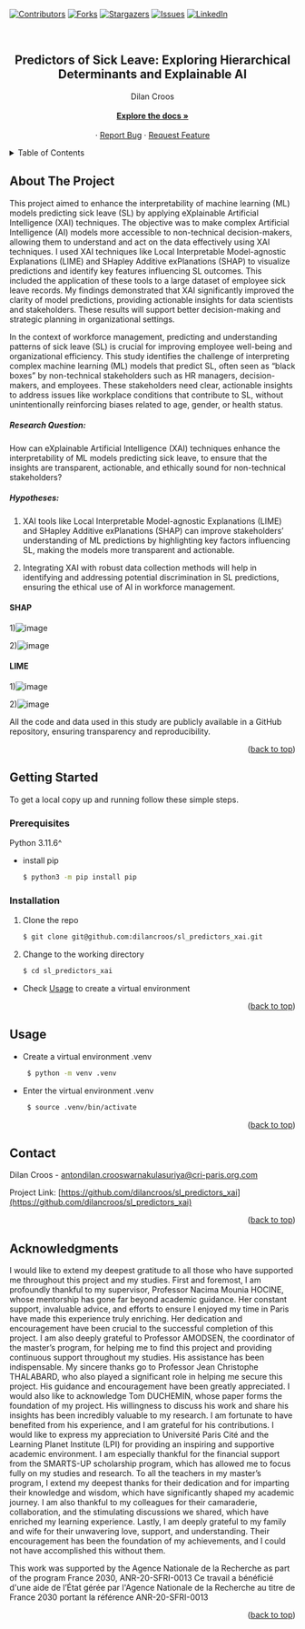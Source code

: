 [![Contributors][contributors-shield]][contributors-url]
[![Forks][forks-shield]][forks-url]
[![Stargazers][stars-shield]][stars-url]
[![Issues][issues-shield]][issues-url]
[![LinkedIn][linkedin-shield]][linkedin-url1]

<!-- PROJECT LOGO -->
<br />
<div align="center">
  <h2 align="center">Predictors of Sick Leave: Exploring Hierarchical Determinants and Explainable AI</h2>

  <p align="center">
    Dilan Croos<br>
    <br />
    <a href="https://github.com/dilancroos/sl_predictors_xai"><strong>Explore the docs »</strong></a>
    <br />
    <br />
    ·
    <a href="https://github.com/dilancroos/sl_predictors_xai/issues">Report Bug</a>
    ·
    <a href="https://github.com/dilancroos/sl_predictors_xai/issues">Request Feature</a>
  </p>
</div>

<!-- TABLE OF CONTENTS -->
<details>
  <summary>Table of Contents</summary>
  <ol>
    <li>
      <a href="#about-the-project">About The Project</a>
    </li>
    <li>
      <a href="#getting-started">Getting Started</a>
      <ul>
        <li><a href="#prerequisites">Prerequisites</a></li>
        <li><a href="#installation">Installation</a></li>
      </ul>
    </li>
    <li><a href="#usage">Usage</a></li>
    <li><a href="#contact">Contact</a></li>
    <li><a href="#acknowledgments">Acknowledgments</a></li>
  </ol>
</details>

<!-- ABOUT THE PROJECT -->

## About The Project

This project aimed to enhance the interpretability of machine learning (ML) models predicting sick leave (SL) by applying eXplainable Artificial Intelligence (XAI) techniques. The objective was to make complex Artificial Intelligence (AI) models more accessible to non-technical decision-makers, allowing them to understand and act on the data effectively using XAI techniques. I used XAI techniques like Local Interpretable Model-agnostic Explanations (LIME) and SHapley Additive exPlanations (SHAP) to visualize predictions and identify key features influencing SL outcomes. This included the application of these tools to a large dataset of employee sick leave records. My findings demonstrated that XAI significantly improved the clarity of model predictions, providing actionable insights for data scientists and stakeholders. These results will support better decision-making and strategic planning in organizational settings.

In the context of workforce management, predicting and understanding patterns of sick leave (SL) is crucial for improving employee well-being and organizational efficiency. This study identifies the challenge of interpreting complex machine learning (ML) models that predict SL, often seen as “black boxes” by non-technical stakeholders such as HR managers, decision-makers, and employees. These stakeholders need clear, actionable insights to address issues like workplace conditions that contribute to SL, without unintentionally reinforcing biases related to age, gender, or health status.

##### Research Question:

How can eXplainable Artificial Intelligence (XAI) techniques enhance the interpretability of ML models predicting sick leave, to ensure that the insights are transparent, actionable, and ethically sound for non-technical stakeholders?

##### Hypotheses:

1. XAI tools like Local Interpretable Model-agnostic Explanations (LIME) and SHapley Additive exPlanations (SHAP) can improve stakeholders’ understanding of ML predictions by highlighting key factors influencing SL, making the models more transparent and actionable.

2. Integrating XAI with robust data collection methods will help in identifying and addressing potential discrimination in SL predictions, ensuring the ethical use of AI in workforce management.

#### SHAP
1)![image](outputs/02_SHAP/3_waterfall_plot_0_0.png)

2)![image](outputs/02_SHAP/shap_summary_plot_all.png)
#### LIME
1)![image](outputs/04_lime_indv/lime_1.jpg)

2)![image](outputs/04_lime_indv/lime_2.jpg)

All the code and data used in this study are publicly available in a GitHub repository, ensuring transparency and reproducibility. 

<p align="right">(<a href="#readme-top">back to top</a>)</p>

<!-- GETTING STARTED -->

## Getting Started

To get a local copy up and running follow these simple steps.

### Prerequisites

Python 3.11.6^

- install pip

  ```sh
  $ python3 -m pip install pip
  ```

### Installation

1. Clone the repo

   ```sh
   $ git clone git@github.com:dilancroos/sl_predictors_xai.git
   ```

2. Change to the working directory

   ```sh
   $ cd sl_predictors_xai
   ```

- Check <a href="#usage">Usage</a> to create a virtual environment

<p align="right">(<a href="#readme-top">back to top</a>)</p>

<!-- USAGE EXAMPLES -->

## Usage

- Create a virtual environment .venv

  ```sh
   $ python -m venv .venv
  ```

- Enter the virtual environment .venv

  ```sh
   $ source .venv/bin/activate
  ```

<p align="right">(<a href="#readme-top">back to top</a>)</p>

<!-- CONTACT -->

## Contact

Dilan Croos - antondilan.crooswarnakulasuriya@cri-paris.org.com

Project Link: [https://github.com/dilancroos/sl_predictors_xai](https://github.com/dilancroos/sl_predictors_xai)

<p align="right">(<a href="#readme-top">back to top</a>)</p>

<!-- ACKNOWLEDGMENTS -->

## Acknowledgments

I would like to extend my deepest gratitude to all those who have supported me throughout this project and my studies.
First and foremost, I am profoundly thankful to my supervisor, Professor Nacima Mounia HOCINE, whose mentorship has gone far beyond academic guidance. Her constant support, invaluable advice, and efforts to ensure I enjoyed my time in Paris have made this experience truly enriching. Her dedication and encouragement have been crucial to the successful completion of this project.
I am also deeply grateful to Professor AMODSEN, the coordinator of the master’s program, for helping me to find this project and providing continuous support throughout my studies. His assistance has been indispensable.
My sincere thanks go to Professor Jean Christophe THALABARD, who also played a significant role in helping me secure this project. His guidance and encouragement have been greatly appreciated.
I would also like to acknowledge Tom DUCHEMIN, whose paper forms the foundation of my project. His willingness to discuss his work and share his insights has been incredibly valuable to my research. I am fortunate to have benefited from his experience, and I am grateful for his contributions.
I would like to express my appreciation to Université Paris Cité and the Learning Planet Institute (LPI) for providing an inspiring and supportive academic environment. I am especially thankful for the financial support from the SMARTS-UP scholarship program, which has allowed me to focus fully on my studies and research.
To all the teachers in my master’s program, I extend my deepest thanks for their dedication and for imparting their knowledge and wisdom, which have significantly shaped my academic journey.
I am also thankful to my colleagues for their camaraderie, collaboration, and the stimulating discussions we shared, which have enriched my learning experience.
Lastly, I am deeply grateful to my family and wife for their unwavering love, support, and understanding. Their encouragement has been the foundation of my achievements, and I could not have accomplished this without them.

This work was supported by the Agence Nationale de la Recherche as part of the program France 2030, ANR-20-SFRI-0013
Ce travail a bénéficié d'une aide de l’État gérée par l'Agence Nationale de la Recherche au titre de France 2030 portant la référence ANR-20-SFRI-0013


<p align="right">(<a href="#readme-top">back to top</a>)</p>

<!-- MARKDOWN LINKS & IMAGES -->
<!-- https://www.markdownguide.org/basic-syntax/#reference-style-links -->

[contributors-shield]: https://img.shields.io/github/contributors/dilancroos/sl_predictors_xai.svg?style=for-the-badge
[contributors-url]: https://github.com/dilancroos/sl_predictors_xai/graphs/contributors
[forks-shield]: https://img.shields.io/github/forks/dilancroos/sl_predictors_xai.svg?style=for-the-badge
[forks-url]: https://github.com/dilancroos/sl_predictors_xai/network/members
[stars-shield]: https://img.shields.io/github/stars/dilancroos/sl_predictors_xai.svg?style=for-the-badge
[stars-url]: https://github.com/dilancroos/sl_predictors_xai/stargazers
[issues-shield]: https://img.shields.io/github/issues/dilancroos/sl_predictors_xai.svg?style=for-the-badge
[issues-url]: https://github.com/dilancroos/sl_predictors_xai/issues
[license-shield]: https://img.shields.io/github/license/dilancroos/sl_predictors_xai.svg?style=for-the-badge
[license-url]: https://github.com/dilancroos/sl_predictors_xai/blob/master/LICENSE.txt
[linkedin-shield]: https://img.shields.io/badge/-LinkedIn-black.svg?style=for-the-badge&logo=linkedin&colorB=555
[linkedin-url1]: https://linkedin.com/in/antondilancrooswarnakulasuriya
[product-screenshot]: images/screenshot.png
[Next.js]: https://img.shields.io/badge/next.js-000000?style=for-the-badge&logo=nextdotjs&logoColor=white
[Next-url]: https://nextjs.org/
[React.js]: https://img.shields.io/badge/React-20232A?style=for-the-badge&logo=react&logoColor=61DAFB
[React-url]: https://reactjs.org/
[Vue.js]: https://img.shields.io/badge/Vue.js-35495E?style=for-the-badge&logo=vuedotjs&logoColor=4FC08D
[Vue-url]: https://vuejs.org/
[Angular.io]: https://img.shields.io/badge/Angular-DD0031?style=for-the-badge&logo=angular&logoColor=white
[Angular-url]: https://angular.io/
[Svelte.dev]: https://img.shields.io/badge/Svelte-4A4A55?style=for-the-badge&logo=svelte&logoColor=FF3E00
[Svelte-url]: https://svelte.dev/
[Laravel.com]: https://img.shields.io/badge/Laravel-FF2D20?style=for-the-badge&logo=laravel&logoColor=white
[Laravel-url]: https://laravel.com
[Bootstrap.com]: https://img.shields.io/badge/Bootstrap-563D7C?style=for-the-badge&logo=bootstrap&logoColor=white
[Bootstrap-url]: https://getbootstrap.com
[JQuery.com]: https://img.shields.io/badge/jQuery-0769AD?style=for-the-badge&logo=jquery&logoColor=white
[JQuery-url]: https://jquery.com

